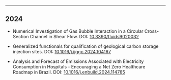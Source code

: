 ---
## 2024

- Numerical Investigation of Gas Bubble Interaction in a Circular Cross-Section Channel in Shear Flow. DOI: [10.3390/fluids9020032](http://doi.org/10.3390/fluids9020032)

- Generalized functionals for qualification of geological carbon storage injection sites. DOI: [10.1016/j.ijggc.2024.104167](http://dx.doi.org/10.1016/j.ijggc.2024.104167)

- Analysis and Forecast of Emissions Associated with Electricity Consumption in Hospitals - Encouraging a Net Zero Healthcare Roadmap in Brazil. DOI: [10.1016/j.enbuild.2024.114785](http://dx.doi.org/10.1016/j.enbuild.2024.114785)
